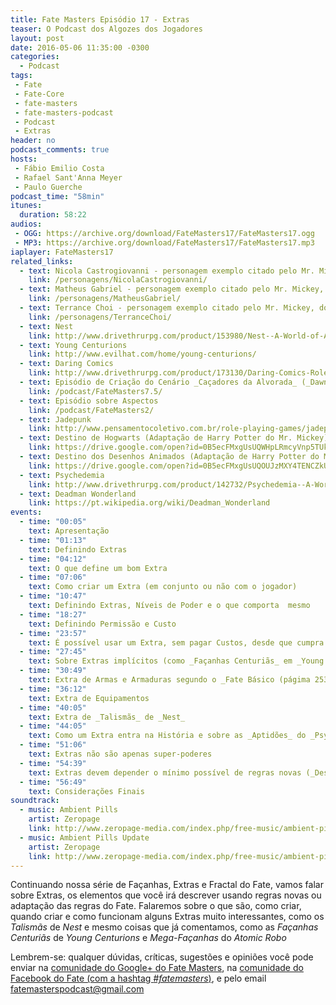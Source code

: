 ```yaml
---
title: Fate Masters Episódio 17 - Extras
teaser: O Podcast dos Algozes dos Jogadores
layout: post
date: 2016-05-06 11:35:00 -0300
categories:
  - Podcast
tags:
 - Fate
 - Fate-Core
 - fate-masters
 - fate-masters-podcast
 - Podcast
 - Extras
header: no
podcast_comments: true 
hosts:
 - Fábio Emilio Costa
 - Rafael Sant'Anna Meyer
 - Paulo Guerche
podcast_time: "58min"
itunes:
  duration: 58:22
audios:
 - OGG: https://archive.org/download/FateMasters17/FateMasters17.ogg       
 - MP3: https://archive.org/download/FateMasters17/FateMasters17.mp3
iaplayer: FateMasters17
related_links:
  - text: Nicola Castrogiovanni - personagem exemplo citado pelo Mr. Mickey
    link: /personagens/NicolaCastrogiovanni/
  - text: Matheus Gabriel - personagem exemplo citado pelo Mr. Mickey, dono do _Livro de Todos s Mistérios_
    link: /personagens/MatheusGabriel/
  - text: Terrance Choi - personagem exemplo citado pelo Mr. Mickey, dono do _Robe do Mestre as Armas_
    link: /personagens/TerranceChoi/
  - text: Nest
    link: http://www.drivethrurpg.com/product/153980/Nest--A-World-of-Adventure-for-Fate-Core
  - text: Young Centurions
    link: http://www.evilhat.com/home/young-centurions/
  - text: Daring Comics
    link: http://www.drivethrurpg.com/product/173130/Daring-Comics-RolePlaying-Game
  - text: Episódio de Criação do Cenário _Caçadores da Alvorada_ (_Dawn Hunters_)
    link: /podcast/FateMasters7.5/
  - text: Episódio sobre Aspectos
    link: /podcast/FateMasters2/
  - text: Jadepunk
    link: http://www.pensamentocoletivo.com.br/role-playing-games/jadepunk/
  - text: Destino de Hogwarts (Adaptação de Harry Potter do Mr. Mickey)
    link: https://drive.google.com/open?id=0B5ecFMxgUsUQWHpLRmcyVnp5TUk
  - text: Destino dos Desenhos Animados (Adaptação de Harry Potter do Mr. Mickey)
    link: https://drive.google.com/open?id=0B5ecFMxgUsUQOUJzMXY4TENCZkU
  - text: Psychedemia
    link: http://www.drivethrurpg.com/product/142732/Psychedemia--A-World-of-Adventure-for-Fate-Core
  - text: Deadman Wonderland
    link: https://pt.wikipedia.org/wiki/Deadman_Wonderland
events:
  - time: "00:05"
    text: Apresentação
  - time: "01:13"
    text: Definindo Extras
  - time: "04:12"
    text: O que define um bom Extra
  - time: "07:06"
    text: Como criar um Extra (em conjunto ou não com o jogador)
  - time: "10:47"
    text: Definindo Extras, Níveis de Poder e o que comporta  mesmo
  - time: "18:27"
    text: Definindo Permissão e Custo
  - time: "23:57"
    text: É possível usar um Extra, sem pagar Custos, desde que cumpra a Permissão
  - time: "27:45"
    text: Sobre Extras implícitos (como _Façanhas Centuriãs_ em _Young Centurions_)
  - time: "30:49"
    text: Extra de Armas e Armaduras segundo o _Fate Básico (págima 253)_, e Extra de Ferramentas
  - time: "36:12"
    text: Extra de Equipamentos
  - time: "40:05"
    text: Extra de _Talismãs_ de _Nest_
  - time: "44:05"
    text: Como um Extra entra na História e sobre as _Aptidões_ do _Psychedemia_
  - time: "51:06"
    text: Extras não são apenas super-poderes
  - time: "54:39"
    text: Extras devem depender o mínimo possível de regras novas (_Desenhos Animados_ são exceção)
  - time: "56:49"
    text: Considerações Finais
soundtrack:
  - music: Ambient Pills
    artist: Zeropage
    link: http://www.zeropage-media.com/index.php/free-music/ambient-pills
  - music: Ambient Pills Update
    artist: Zeropage
    link: http://www.zeropage-media.com/index.php/free-music/ambient-pills-update
---
```


Continuando nossa série de Façanhas, Extras e Fractal do Fate, vamos falar sobre Extras, os elementos que você irá descrever usando regras novas ou adaptação das regras do Fate. Falaremos sobre o que são, como criar, quando criar e como funcionam alguns Extras muito interessantes, como os _Talismãs_ de _Nest_ e mesmo coisas que já comentamos, como as _Façanhas Centuriãs_ de _Young Centurions_ e _Mega-Façanhas_ do _Atomic Robo_

Lembrem-se: qualquer  dúvidas, críticas, sugestões  e opiniões você pode enviar na [comunidade do Google+ do Fate Masters][gplus], na [comunidade do Facebook do Fate (com a hashtag _#fatemasters_)][fb], e pelo email <fatemasterspodcast@gmail.com>

[gplus]: https://plus.google.com/communities/100913016060492249875
[fb]: https://www.facebook.com/groups/faterpgbrasil/
